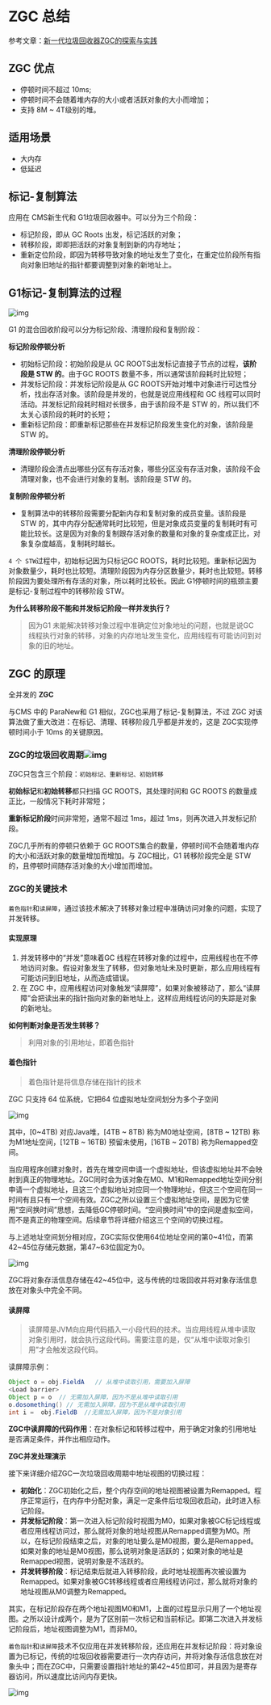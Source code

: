 # ZGC 总结

参考文章：[新一代垃圾回收器ZGC的探索与实践](https://mp.weixin.qq.com/s/ag5u2EPObx7bZr7hkcrOTg)

## ZGC 优点

- 停顿时间不超过 10ms;
- 停顿时间不会随着堆内存的大小或者活跃对象的大小而增加；
- 支持 8M ~ 4T级别的堆。

## 适用场景

- 大内存
- 低延迟

## 标记-复制算法

应用在 CMS新生代和 G1垃圾回收器中。可以分为三个阶段：

- 标记阶段，即从 GC Roots 出发，标记活跃的对象；
- 转移阶段，即即把活跃的对象复制到新的内存地址；
- 重新定位阶段，即因为转移导致对象的地址发生了变化，在重定位阶段所有指向对象旧地址的指针都要调整到对象的新地址上。

## G1标记-复制算法的过程

![img](../typ-pic/640-9988422-0166765.png)

G1 的混合回收阶段可以分为标记阶段、清理阶段和复制阶段：

**标记阶段停顿分析**

- 初始标记阶段：初始阶段是从 GC ROOTS出发标记直接子节点的过程，**该阶段是 STW 的**。由于GC ROOTS 数量不多，所以通常该阶段耗时比较短；
- 并发标记阶段：并发标记阶段是从 GC ROOTS开始对堆中对象进行可达性分析，找出存活对象。该阶段是并发的，也就是说应用线程和 GC 线程可以同时活动。并发标记阶段耗时相对长很多，由于该阶段不是 STW 的，所以我们不太关心该阶段的耗时的长短；
- 重新标记阶段：即重新标记那些在并发标记阶段发生变化的对象，该阶段是 STW 的。

**清理阶段停顿分析**

- 清理阶段会清点出哪些分区有存活对象，哪些分区没有存活对象，该阶段不会清理对象，也不会进行对象的复制。该阶段是 STW 的。

**复制阶段停顿分析**

- 复制算法中的转移阶段需要分配新内存和复制对象的成员变量。该阶段是 STW 的，其中内存分配通常耗时比较短，但是对象成员变量的复制耗时有可能比较长。这是因为对象的复制跟存活对象的数量和对象的复杂度成正比，对象复杂度越高，复制耗时越长。

`4 个 STW`过程中，初始标记因为只标记GC ROOTS，耗时比较短。重新标记因为对象数量少，耗时也比较短。清理阶段因为内存分区数量少，耗时也比较短。转移阶段因为要处理所有存活的对象，所以耗时比较长。因此 G1停顿时间的瓶颈主要是标记-复制过程中的转移阶段 STW。

**为什么转移阶段不能和并发标记阶段一样并发执行？**

> 因为G1 未能解决转移对象过程中准确定位对象地址的问题，也就是说GC 线程执行对象的转移，对象的内存地址发生变化，应用线程有可能访问到对象的旧的地址。

## ZGC 的原理

全并发的 **ZGC**

与CMS 中的 ParaNew和 G1 相似，ZGC也采用了标记-复制算法，不过 ZGC 对该算法做了重大改进：在标记、清理、转移阶段几乎都是并发的，这是 ZGC实现停顿时间小于 10ms 的关键原因。

### ZGC的垃圾回收周期![img](../typ-pic/640-20200913173740660-0166782.png)

ZGC只包含三个阶段：`初始标记、重新标记、初始转移`

**初始标记**和**初始转移**都只扫描 GC ROOTS，其处理时间和 GC ROOTS 的数量成正比，一般情况下耗时非常短；

**重新标记阶段**时间非常短，通常不超过 1ms，超过 1ms，则再次进入并发标记阶段。

ZGC几乎所有的停顿只依赖于 GC ROOTS集合的数量，停顿时间不会随着堆内存的大小和活跃对象的数量增加而增加。与 ZGC相比，G1 转移阶段完全是 STW 的，且停顿时间随存活对象的大小增加而增加。

### ZGC的关键技术

`着色指针`和`读屏障`，通过该技术解决了转移对象过程中准确访问对象的问题，实现了并发转移。

#### 实现原理

1. 并发转移中的“并发”意味着GC 线程在转移对象的过程中，应用线程也在不停地访问对象。假设对象发生了转移，但对象地址未及时更新，那么应用线程有可能访问到旧地址，从而造成错误。
2. 在 ZGC 中，应用线程访问对象触发“读屏障”，如果对象被移动了，那么“读屏障”会把读出来的指针指向对象的新地址上，这样应用线程访问的失踪是对象的新地址。

**如何判断对象是否发生转移？**

> 利用对象的引用地址，即着色指针

#### 着色指针

> 着色指针是将信息存储在指针的技术

ZGC 只支持 64 位系统，它把64 位虚拟地址空间划分为多个子空间

![img](../typ-pic/640-20200913175611563-0166797.png)

其中，[0~4TB) 对应Java堆，[4TB ~ 8TB) 称为M0地址空间，[8TB ~ 12TB) 称为M1地址空间，[12TB ~ 16TB) 预留未使用，[16TB ~ 20TB) 称为Remapped空间。

当应用程序创建对象时，首先在堆空间申请一个虚拟地址，但该虚拟地址并不会映射到真正的物理地址。ZGC同时会为该对象在M0、M1和Remapped地址空间分别申请一个虚拟地址，且这三个虚拟地址对应同一个物理地址，但这三个空间在同一时间有且只有一个空间有效。ZGC之所以设置三个虚拟地址空间，是因为它使用“空间换时间”思想，去降低GC停顿时间。“空间换时间”中的空间是虚拟空间，而不是真正的物理空间。后续章节将详细介绍这三个空间的切换过程。

与上述地址空间划分相对应，ZGC实际仅使用64位地址空间的第0~41位，而第42~45位存储元数据，第47~63位固定为0。

![img](../typ-pic/640-20200913183154640-0166806.png)

ZGC将对象存活信息存储在42~45位中，这与传统的垃圾回收并将对象存活信息放在对象头中完全不同。

#### 读屏障

> 读屏障是JVM向应用代码插入一小段代码的技术。当应用线程从堆中读取对象引用时，就会执行这段代码。需要注意的是，仅“从堆中读取对象引用”才会触发这段代码。

读屏障示例：

```java
Object o = obj.FieldA   // 从堆中读取引用，需要加入屏障
<Load barrier>
Object p = o  // 无需加入屏障，因为不是从堆中读取引用
o.dosomething() // 无需加入屏障，因为不是从堆中读取引用
int i =  obj.FieldB  //无需加入屏障，因为不是对象引用
```

**ZGC中读屏障的代码作用**：在对象标记和转移过程中，用于确定对象的引用地址是否满足条件，并作出相应动作。

**ZGC并发处理演示**

接下来详细介绍ZGC一次垃圾回收周期中地址视图的切换过程：

- **初始化**：ZGC初始化之后，整个内存空间的地址视图被设置为Remapped。程序正常运行，在内存中分配对象，满足一定条件后垃圾回收启动，此时进入标记阶段。
- **并发标记阶段**：第一次进入标记阶段时视图为M0，如果对象被GC标记线程或者应用线程访问过，那么就将对象的地址视图从Remapped调整为M0。所以，在标记阶段结束之后，对象的地址要么是M0视图，要么是Remapped。如果对象的地址是M0视图，那么说明对象是活跃的；如果对象的地址是Remapped视图，说明对象是不活跃的。
- **并发转移阶段**：标记结束后就进入转移阶段，此时地址视图再次被设置为Remapped。如果对象被GC转移线程或者应用线程访问过，那么就将对象的地址视图从M0调整为Remapped。

其实，在标记阶段存在两个地址视图M0和M1，上面的过程显示只用了一个地址视图。之所以设计成两个，是为了区别前一次标记和当前标记。即第二次进入并发标记阶段后，地址视图调整为M1，而非M0。

`着色指针`和`读屏障`技术不仅应用在并发转移阶段，还应用在并发标记阶段：将对象设置为已标记，传统的垃圾回收器需要进行一次内存访问，并将对象存活信息放在对象头中；而在ZGC中，只需要设置指针地址的第42~45位即可，并且因为是寄存器访问，所以速度比访问内存更快。

![img](../typ-pic/640-20200913183425420-0166824.png)

